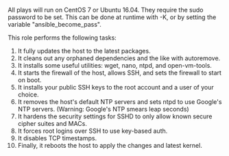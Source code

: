 All plays will run on CentOS 7 or Ubuntu 16.04. They require the sudo password to be set. This can be done at runtime with -K, or by setting the variable "ansible_become_pass".

This role performs the following tasks:

1. It fully updates the host to the latest packages.
1. It cleans out any orphaned dependencies and the like with autoremove.
1. It installs some useful utilities: wget, nano, ntpd, and open-vm-tools.
1. It starts the firewall of the host, allows SSH, and sets the firewall to start on boot.
1. It installs your public SSH keys to the root account and a user of your choice.
1. It removes the host's default NTP servers and sets ntpd to use Google's NTP servers. (Warning: Google's NTP smears leap seconds)
1. It hardens the security settings for SSHD to only allow known secure cipher suites and MACs.
1. It forces root logins over SSH to use key-based auth.
1. It disables TCP timestamps.
1. Finally, it reboots the host to apply the changes and latest kernel.